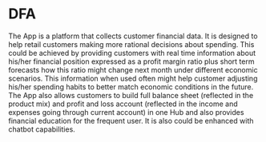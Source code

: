# DFA
The App is a platform that collects customer financial data. It is designed to help retail customers making more rational decisions about spending. This could be achieved by providing customers with real time information about his/her financial position expressed as a profit margin ratio plus short term forecasts how this ratio might change next month under different economic scenarios. This information when used often might help customer adjusting his/her spending habits to better match economic conditions in the future. The App also allows customers to build full balance sheet (reflected in the product mix) and profit and loss account (reflected in the income and expenses going through current account) in one Hub and also provides financial education for the frequent user. It is also could be enhanced with chatbot capabilities.
